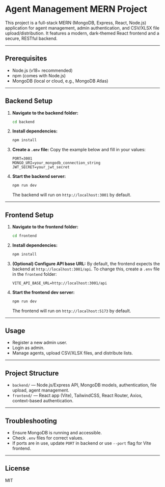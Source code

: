 # Agent Management MERN Project

This project is a full-stack MERN (MongoDB, Express, React, Node.js) application for agent management, admin authentication, and CSV/XLSX file upload/distribution. It features a modern, dark-themed React frontend and a secure, RESTful backend.

---

## Prerequisites
- Node.js (v18+ recommended)
- npm (comes with Node.js)
- MongoDB (local or cloud, e.g., MongoDB Atlas)

---

## Backend Setup

1. **Navigate to the backend folder:**
   ```sh
   cd backend
   ```

2. **Install dependencies:**
   ```sh
   npm install
   ```

3. **Create a `.env` file:**
   Copy the example below and fill in your values:
   ```env
   PORT=3001
   MONGO_URI=your_mongodb_connection_string
   JWT_SECRET=your_jwt_secret
   ```

4. **Start the backend server:**
   ```sh
   npm run dev
   ```
   The backend will run on `http://localhost:3001` by default.

---

## Frontend Setup

1. **Navigate to the frontend folder:**
   ```sh
   cd frontend
   ```

2. **Install dependencies:**
   ```sh
   npm install
   ```

3. **(Optional) Configure API base URL:**
   By default, the frontend expects the backend at `http://localhost:3001/api`. To change this, create a `.env` file in the `frontend` folder:
   ```env
   VITE_API_BASE_URL=http://localhost:3001/api
   ```

4. **Start the frontend dev server:**
   ```sh
   npm run dev
   ```
   The frontend will run on `http://localhost:5173` by default.

---

## Usage
- Register a new admin user.
- Login as admin.
- Manage agents, upload CSV/XLSX files, and distribute lists.

---

## Project Structure
- `backend/` — Node.js/Express API, MongoDB models, authentication, file upload, agent management.
- `frontend/` — React app (Vite), TailwindCSS, React Router, Axios, context-based authentication.

---

## Troubleshooting
- Ensure MongoDB is running and accessible.
- Check `.env` files for correct values.
- If ports are in use, update `PORT` in backend or use `--port` flag for Vite frontend.

---

## License
MIT
